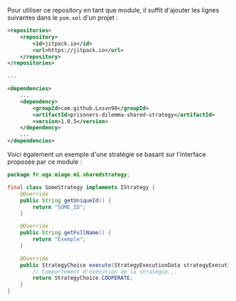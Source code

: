 Pour utiliser ce repository en tant que module, il suffit d'ajouter les lignes suivantes dans le `pom.xml` d'un projet :

```xml
<repositories>
    <repository>
        <id>jitpack.io</id>
        <url>https://jitpack.io</url>
    </repository>
</repositories>

...

<dependencies>
    ...
    <dependency>
        <groupId>com.github.Lxsvn98</groupId>
        <artifactId>prisoners-dilemma-shared-strategy</artifactId>
        <version>1.0.5</version>
    </dependency>
    ...
</dependencies>
```

Voici également un exemple d'une stratégie se basant sur l'interface proposée par ce module :

```java
package fr.uga.miage.m1.sharedstrategy;

final class SomeStrategy implements IStrategy {
    @Override
    public String getUniqueId() {
        return "SOME_ID";
    }

    @Override
    public String getFullName() {
        return "Exemple";
    }

    @Override
    public StrategyChoice execute(StrategyExecutionData strategyExecutionData) {
        // Comportement d'exécution de la stratégie...
        return StrategyChoice.COOPERATE;
    }
}
```